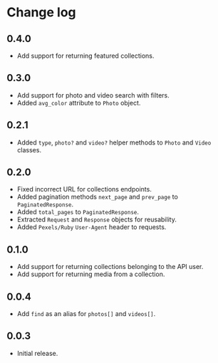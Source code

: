 # Change log

## 0.4.0
* Add support for returning featured collections.

## 0.3.0
* Add support for photo and video search with filters.
* Added `avg_color` attribute to `Photo` object.

## 0.2.1
* Added `type`, `photo?` and `video?` helper methods to `Photo` and `Video` classes.

## 0.2.0
* Fixed incorrect URL for collections endpoints.
* Added pagination methods `next_page` and `prev_page` to `PaginatedResponse`.
* Added `total_pages` to `PaginatedResponse`.
* Extracted `Request` and `Response` objects for reusability.
* Added `Pexels/Ruby` `User-Agent` header to requests.

## 0.1.0
* Add support for returning collections belonging to the API user.
* Add support for returning media from a collection.

## 0.0.4
* Add `find` as an alias for `photos[]` and `videos[]`.

## 0.0.3
* Initial release.
